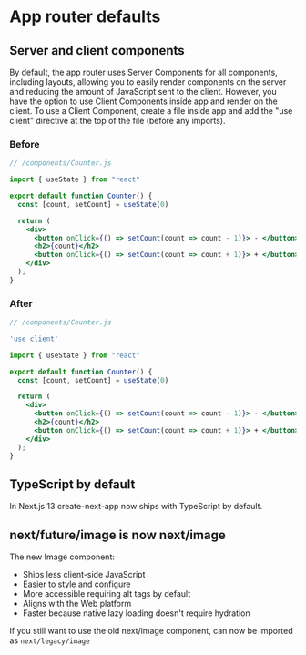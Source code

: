 # App router defaults

## Server and client components
By default, the app router uses Server Components for all components, including layouts, allowing you to easily render components on the server and reducing the amount of JavaScript sent to the client. However, you have the option to use Client Components inside app and render on the client. To use a Client Component, create a file inside app and add the "use client" directive at the top of the file (before any imports).

### Before
```jsx
// /components/Counter.js

import { useState } from "react"

export default function Counter() {
  const [count, setCount] = useState(0)

  return (
    <div>
      <button onClick={() => setCount(count => count - 1)}> - </button>
      <h2>{count}</h2>
      <button onClick={() => setCount(count => count + 1)}> + </button>
    </div>
  );
}
```

### After
```jsx
// /components/Counter.js

'use client'

import { useState } from "react"

export default function Counter() {
  const [count, setCount] = useState(0)

  return (
    <div>
      <button onClick={() => setCount(count => count - 1)}> - </button>
      <h2>{count}</h2>
      <button onClick={() => setCount(count => count + 1)}> + </button>
    </div>
  );
}
```

## TypeScript by default
In Next.js 13 create-next-app now ships with TypeScript by default.

## next/future/image is now next/image
The new Image component:

* Ships less client-side JavaScript
* Easier to style and configure
* More accessible requiring alt tags by default
* Aligns with the Web platform
* Faster because native lazy loading doesn't require hydration

If you still want to use the old next/image component, can now be imported as `next/legacy/image`
